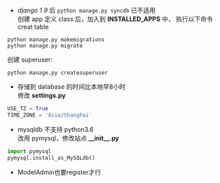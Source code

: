 
* *django 1.9* 后 `python manage.py syncdb` 已不适用  
创建 app 定义 class 后，加入到 **INSTALLED_APPS** 中， 执行以下命令 creat table  
```
python manage.py makemigrations
python manage.py migrate
``` 
创建 superuser:  
```
python manage.py createsuperuser
```  
  

* 存储到 database 的时间比本地早8小时   
修改 **settings.py**   
```python
USE_TZ = True
TIME_ZONE = 'Asia/Shanghai'
```  
  
* mysqldb 不支持 python3.6  
改用 pymysql，修改站点 **\_\_init\_\_.py**  
```python
import pymysql
pymysql.install_as_MySQLdb()
```

* ModelAdmin也要register才行
